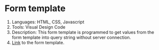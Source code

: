 # Form template

1. Languages: HTML, CSS, Javascript
2. Tools: Visual Design Code
3. Description: This form template is programmed to get values from the form template into query string without server connection.
4. <a href="https://hsh803.github.io/form-template-js">Link</a> to the form template.
